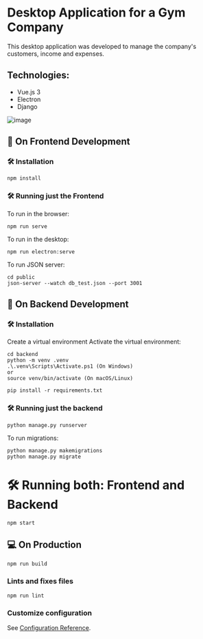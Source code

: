 # Desktop Application for a Gym Company

This desktop application was developed to manage the company's customers, income and expenses.

## Technologies:
- Vue.js 3
- Electron
- Django

![image](https://github.com/maisappreis/upfit-project/assets/113925909/93fb4995-d68e-4aee-a6ba-abe8e9b105ab)



## 🌱 On Frontend Development

### 🛠️ Installation
```
npm install
```

### 🛠️ Running just the Frontend

To run in the browser:
```
npm run serve
```

To run in the desktop:
```
npm run electron:serve
```

To run JSON server:
```
cd public
json-server --watch db_test.json --port 3001
```

## 🌱 On Backend Development

### 🛠️ Installation

Create a virtual environment
Activate the virtual environment:
```
cd backend
python -m venv .venv
.\.venv\Scripts\Activate.ps1 (On Windows)
or
source venv/bin/activate (On macOS/Linux)
```

```
pip install -r requirements.txt
```

### 🛠️ Running just the backend
```
python manage.py runserver
```

To run migrations:
```
python manage.py makemigrations
python manage.py migrate
```

# 🛠️ Running both: Frontend and Backend
```
npm start
```

## 💻 On Production
```
npm run build
```

### Lints and fixes files
```
npm run lint
```

### Customize configuration
See [Configuration Reference](https://cli.vuejs.org/config/).
